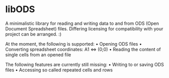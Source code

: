 # libODS
A minimalistic library for reading and writing data to and from ODS (Open Document Spreadsheet) files. Differing licensing for compatibility with your project can be arranged. :)


At the moment, the following is supported:
• Opening ODS files
• Converting spreadsheet coordinates: A1 ⇔ (0;0)
• Reading the content of single cells from an opened file

The following features are currently still missing:
• Writing to or saving ODS files
• Accessing so called repeated cells and rows

